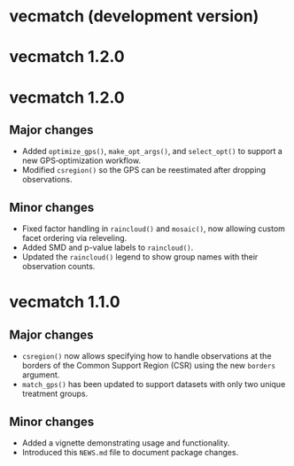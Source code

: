 # vecmatch (development version)

# vecmatch 1.2.0

# vecmatch 1.2.0

## Major changes

* Added `optimize_gps()`, `make_opt_args()`, and `select_opt()` to support a new
  GPS‐optimization workflow.
* Modified `csregion()` so the GPS can be reestimated after dropping 
  observations.

## Minor changes

* Fixed factor handling in `raincloud()` and `mosaic()`, now allowing custom
  facet ordering via releveling.
* Added SMD and p-value labels to `raincloud()`.
* Updated the `raincloud()` legend to show group names with their observation
  counts.


# vecmatch 1.1.0

## Major changes

* `csregion()` now allows specifying how to handle observations at the borders 
  of the Common Support Region (CSR) using the new `borders` argument.
* `match_gps()` has been updated to support datasets with only two unique 
  treatment groups.

## Minor changes

* Added a vignette demonstrating usage and functionality.
* Introduced this `NEWS.md` file to document package changes.
